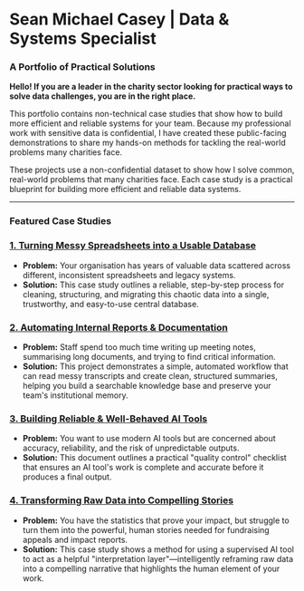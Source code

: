 # Sean Michael Casey | Data & Systems Specialist

### **A Portfolio of Practical Solutions**

**Hello! If you are a leader in the charity sector looking for practical ways to solve data challenges, you are in the right place.**

This portfolio contains non-technical case studies that show how to build more efficient and reliable systems for your team. Because my professional work with sensitive data is confidential, I have created these public-facing demonstrations to share my hands-on methods for tackling the real-world problems many charities face.

These projects use a non-confidential dataset to show how I solve common, real-world problems that many charities face. Each case study is a practical blueprint for building more efficient and reliable data systems.

---

### **Featured Case Studies**

### [1. Turning Messy Spreadsheets into a Usable Database](https://github.com/seancasey-portfolio/Case-Study-Cleaning-Legacy-Data)
*   **Problem:** Your organisation has years of valuable data scattered across different, inconsistent spreadsheets and legacy systems.
*   **Solution:** This case study outlines a reliable, step-by-step process for cleaning, structuring, and migrating this chaotic data into a single, trustworthy, and easy-to-use central database.

### [2. Automating Internal Reports & Documentation](https://github.com/seancasey-portfolio/Case-Study-Automating-Internal-Documentation)
*   **Problem:** Staff spend too much time writing up meeting notes, summarising long documents, and trying to find critical information.
*   **Solution:** This project demonstrates a simple, automated workflow that can read messy transcripts and create clean, structured summaries, helping you build a searchable knowledge base and preserve your team's institutional memory.

### [3. Building Reliable & Well-Behaved AI Tools](https://github.com/seancasey-portfolio/Case-Study-Building-Reli-AI-Tools)
*   **Problem:** You want to use modern AI tools but are concerned about accuracy, reliability, and the risk of unpredictable outputs.
*   **Solution:** This document outlines a practical "quality control" checklist that ensures an AI tool's work is complete and accurate before it produces a final output.

### [4. Transforming Raw Data into Compelling Stories](https://github.com/seancasey-portfolio/Case-Study-Data-To-Impact-Stories)
*   **Problem:** You have the statistics that prove your impact, but struggle to turn them into the powerful, human stories needed for fundraising appeals and impact reports.
*   **Solution:** This case study shows a method for using a supervised AI tool to act as a helpful "interpretation layer"—intelligently reframing raw data into a compelling narrative that highlights the human element of your work.
